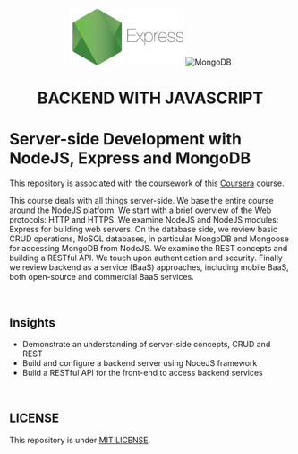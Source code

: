<p align="center">
    <img alt="NodeJS" width="100px" src="https://raw.githubusercontent.com/github/explore/80688e429a7d4ef2fca1e82350fe8e3517d3494d/topics/nodejs/nodejs.png" />
    <img alt="Express" width="100px" src="https://raw.githubusercontent.com/github/explore/80688e429a7d4ef2fca1e82350fe8e3517d3494d/topics/express/express.png" />
    <img alt="MongoDB" width="100px" src="https://camo.githubusercontent.com/a0d02fe62cb8dc0a2333089ccb22b78f5c7245178db0edd453a583b302ef3c61/68747470733a2f2f74682e62696e672e636f6d2f74682f69642f4f49502e6e70626147564f7342632d4b566d415375434c48684148614a533f7069643d4170692672733d31" />
      <h1 align="center">BACKEND WITH JAVASCRIPT</h1>
</p>

# Server-side Development with NodeJS, Express and MongoDB
This repository is associated with the coursework of this <a target="_blank" href="https://www.coursera.org/learn/server-side-nodejs">Coursera</a> course.

This course deals with all things server-side. We base the entire course around the NodeJS platform. We start with a brief overview of the Web protocols: HTTP and HTTPS. We examine NodeJS and NodeJS modules: Express for building web servers. On the database side, we review basic CRUD operations, NoSQL databases, in particular MongoDB and Mongoose for accessing MongoDB from NodeJS. We examine the REST concepts and building a RESTful API. We touch upon authentication and security. Finally we review backend as a service (BaaS) approaches, including mobile BaaS, both open-source and commercial BaaS services.

<br />

## Insights
- Demonstrate an understanding of server-side concepts, CRUD and REST
- Build and configure a backend server using NodeJS framework
- Build a RESTful API for the front-end to access backend services

<br />

## LICENSE
This repository is under <a href="https://opensource.org/licenses/MIT">MIT LICENSE</a>.
